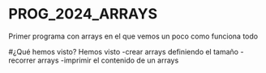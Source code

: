 # PROG_2024_ARRAYS
Primer programa con arrays en el que vemos un poco como funciona todo

#¿Qué hemos visto?
Hemos visto 
-crear arrays definiendo el tamaño
-recorrer arrays
-imprimir el contenido de un arrays
